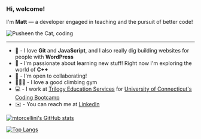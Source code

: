 <!--
**mtorcellini/mtorcellini** is a ✨ _special_ ✨ repository because its `README.md` (this file) appears on your GitHub profile.

Here are some ideas to get you started:

- 🔭 I’m currently working on ...
- 🌱 I’m currently learning ...
- 👯 I’m looking to collaborate on ...
- 🤔 I’m looking for help with ...
- 💬 Ask me about ...
- 📫 How to reach me: ...
- 😄 Pronouns: ...
- ⚡ Fun fact: ...
-->

### Hi, welcome!

I'm **Matt** — a developer engaged in teaching and the pursuit of better code!

![Pusheen the Cat, coding](https://media.giphy.com/media/dNgK7Ws7y176U/giphy.gif)

___

- 🍣 - I love **Git** and **JavaScript**, and I also really dig building websites for people with **WordPress**
- 🍁 - I'm passionate about learning new stuff! Right now I'm exploring the world of **C++**
- 💬 - I'm open to collaborating!
- 🧗🏻‍♀️ - I love a good climbing gym
- 💻 - I work at [Trilogy Education Services](https://www.trilogyed.com/) for [University of Connecticut's Coding Bootcamp](https://bootcamp.uconn.edu/coding/)
- ✉️ - You can reach me at [LinkedIn](https://www.linkedin.com/in/matt-torcellini/)

[![mtorcellini's GitHub stats](https://github-readme-stats.vercel.app/api?username=mtorcellini&hide_rank=true&hide=stars&hide_title=true&theme=nightowl&show_icons=true)](https://github.com/anuraghazra/github-readme-stats)

[![Top Langs](https://github-readme-stats.vercel.app/api/top-langs/?username=mtorcellini&layout=compact&theme=nightowl)](https://github.com/anuraghazra/github-readme-stats)

